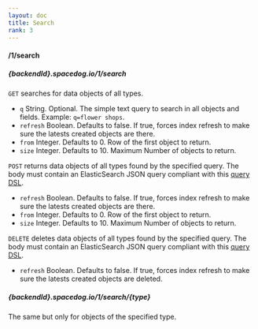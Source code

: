 ```yaml
---
layout: doc
title: Search
rank: 3
---
```


#### /1/search

##### {backendId}.spacedog.io/1/search

`GET` searches for data objects of all types.

- `q` String. Optional. The simple text query to search in all objects and fields. Example: `q=flower shops`.
- `refresh` Boolean. Defaults to false. If true, forces index refresh to make sure the latests created objects are there.
- `from` Integer. Defaults to 0. Row of the first object to return.
- `size` Integer. Defaults to 10. Maximum Number of objects to return.

`POST` returns data objects of all types found by the specified query. The body must contain an ElasticSearch JSON query compliant with this [query DSL](https://www.elastic.co/guide/en/elasticsearch/reference/current/query-dsl.html).

- `refresh` Boolean. Defaults to false. If true, forces index refresh to make sure the latests created objects are there.
- `from` Integer. Defaults to 0. Row of the first object to return.
- `size` Integer. Defaults to 10. Maximum Number of objects to return.

`DELETE` deletes data objects of all types found by the specified query. The body must contain an ElasticSearch JSON query compliant with this [query DSL](https://www.elastic.co/guide/en/elasticsearch/reference/current/query-dsl.html).

- `refresh` Boolean. Defaults to false. If true, forces index refresh to make sure the latests created objects are deleted.

##### {backendId}.spacedog.io/1/search/{type}

The same but only for objects of the specified type.